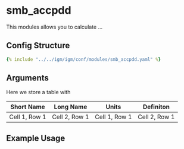 # smb_accpdd
This modules allows you to calculate ...

## Config Structure  
~~~yaml
{% include "../../igm/igm/conf/modules/smb_accpdd.yaml" %}
~~~

## Arguments
Here we store a table with

| Short Name   | Long Name      | Units   | Definiton      |
| ------------- | ------------- | ------------- | ------------- |
| Cell 1, Row 1 | Cell 2, Row 1 | Cell 1, Row 1 | Cell 2, Row 1 |

## Example Usage